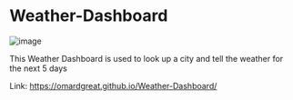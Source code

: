# Weather-Dashboard

![image](https://user-images.githubusercontent.com/89590731/198680855-5b75ed44-ce5b-4a38-aa25-2d28dabd4215.png)

This Weather Dashboard is used to look up a city and tell the weather for the next 5 days

Link: https://omardgreat.github.io/Weather-Dashboard/
